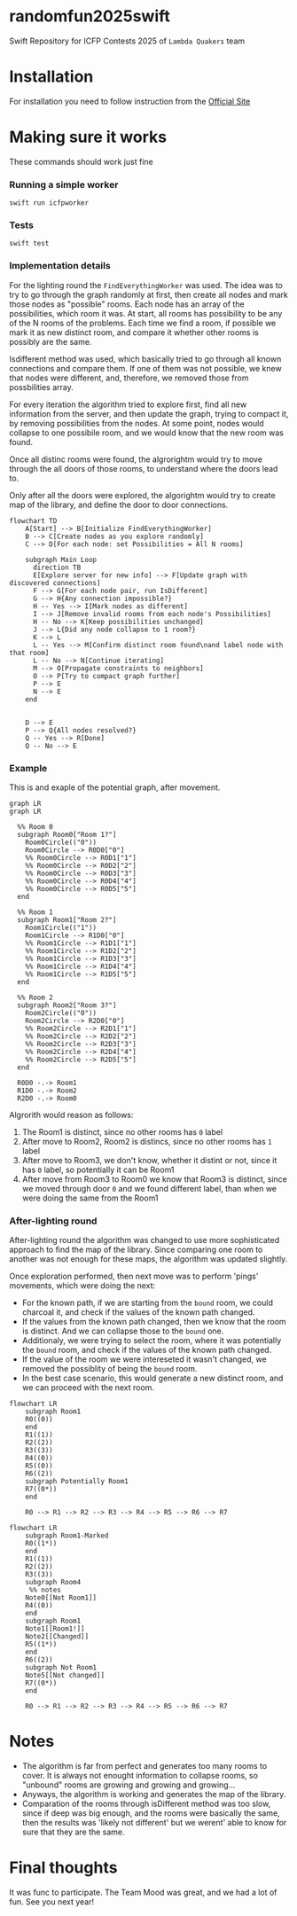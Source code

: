 # randomfun2025swift
Swift Repository for ICFP Contests 2025 of `Lambda Quakers` team

# Installation

For installation you need to follow instruction from the [Official Site](https://www.swift.org/install/)

# Making sure it works

These commands should work just fine

### Running a simple worker
```
swift run icfpworker
```

### Tests
```
swift test
```

### Implementation details

For the lighting round the `FindEverythingWorker` was used. The idea was to try to go through the graph randomly at first, then create all nodes and mark those nodes as "possible" rooms. Each node has an array of the possibilities, which room it was. At start, all rooms has possibility to be any of the N rooms of the problems. Each time we find a room, if possible we mark it as new distinct room, and compare it whether other rooms is possibly are the same. 

Isdifferent method was used, which basically tried to go through all known connections and compare them. If one of them was not possible, we knew that nodes were different, and, therefore, we removed those from possbilities array.

For every iteration the algorithm tried to explore first, find all new information from the server, and then update the graph, trying to compact it, by removing possibilities from the nodes. At some point, nodes would collapse to one possibile room, and we would know that the new room was found.

Once all distinc rooms were found, the algrorightm would try to move through the all doors of those rooms, to understand where the doors lead to.

Only after all the doors were explored, the algorightm would try to create map of the library, and define the door to door connections.

```
flowchart TD
    A[Start] --> B[Initialize FindEverythingWorker]
    B --> C[Create nodes as you explore randomly]
    C --> D[For each node: set Possibilities = All N rooms]
    
    subgraph Main Loop
      direction TB
      E[Explore server for new info] --> F[Update graph with discovered connections]
      F --> G[For each node pair, run IsDifferent]
      G --> H{Any connection impossible?}
      H -- Yes --> I[Mark nodes as different]
      I --> J[Remove invalid rooms from each node's Possibilities]
      H -- No --> K[Keep possibilities unchanged]
      J --> L{Did any node collapse to 1 room?}
      K --> L
      L -- Yes --> M[Confirm distinct room found\nand label node with that room]
      L -- No --> N[Continue iterating]
      M --> O[Propagate constraints to neighbors]
      O --> P[Try to compact graph further]
      P --> E
      N --> E
    end


    D --> E
    P --> Q{All nodes resolved?}
    Q -- Yes --> R[Done]
    Q -- No --> E
```

### Example

This is and exaple of the potential graph, after movement.

```
graph LR
graph LR

  %% Room 0
  subgraph Room0["Room 1?"]
    Room0Circle(("0"))
    Room0Circle --> R0D0["0"]
    %% Room0Circle --> R0D1["1"]
    %% Room0Circle --> R0D2["2"]
    %% Room0Circle --> R0D3["3"]
    %% Room0Circle --> R0D4["4"]
    %% Room0Circle --> R0D5["5"]
  end

  %% Room 1
  subgraph Room1["Room 2?"]
    Room1Circle(("1"))
    Room1Circle --> R1D0["0"]
    %% Room1Circle --> R1D1["1"]
    %% Room1Circle --> R1D2["2"]
    %% Room1Circle --> R1D3["3"]
    %% Room1Circle --> R1D4["4"]
    %% Room1Circle --> R1D5["5"]
  end

  %% Room 2
  subgraph Room2["Room 3?"]
    Room2Circle(("0"))
    Room2Circle --> R2D0["0"]
    %% Room2Circle --> R2D1["1"]
    %% Room2Circle --> R2D2["2"]
    %% Room2Circle --> R2D3["3"]
    %% Room2Circle --> R2D4["4"]
    %% Room2Circle --> R2D5["5"]
  end

  R0D0 -.-> Room1
  R1D0 -.-> Room2
  R2D0 -.-> Room0

```

Algrorith would reason as follows:

1. The Room1 is distinct, since no other rooms has `0` label
2. After move to Room2, Room2 is distincs, since no other rooms has `1` label
3. After move to Room3, we don't know, whether it distint or not, since it has `0` label, so potentially it can be Room1
4. After move from Room3 to Room0 we know that Room3 is distinct, since we moved through door `0` and we found different label, than when we were doing the same from the Room1


### After-lighting round

After-lighting round the algorithm was changed to use more sophisticated approach to find the map of the library.
Since comparing one room to another was not enough for these maps, the algorithm was updated slightly.

Once exploration performed, then next move was to perform 'pings' movements, which were doing the next:
- For the known path, if we are starting from the `bound` room, we could charcoal it, and check if the values of the known path changed.
- If the values from the known path changed, then we know that the room is distinct. And we can collapse those to the `bound` one.
- Additionaly, we were trying to select the room, where it was potentially the `bound` room, and check if the values of the known path changed.
- If the value of the room we were intereseted it wasn't changed, we removed the possiblity of being the `bound` room.
- In the best case scenario, this would generate a new distinct room, and we can proceed with the next room.

```
flowchart LR
    subgraph Room1
    R0((0))
    end
    R1((1))
    R2((2))
    R3((3))
    R4((0))
    R5((0))
    R6((2))
    subgraph Potentially Room1
    R7((0*))
    end

    R0 --> R1 --> R2 --> R3 --> R4 --> R5 --> R6 --> R7

```

```
flowchart LR
    subgraph Room1-Marked
    R0((1*))
    end
    R1((1))
    R2((2))
    R3((3))
    subgraph Room4
     %% notes
    Note0[[Not Room1]]
    R4((0))
    end
    subgraph Room1
    Note1[[Room1!]]
    Note2[[Changed]]
    R5((1*))
    end
    R6((2))
    subgraph Not Room1
    Note5[[Not changed]]
    R7((0*))
    end

    R0 --> R1 --> R2 --> R3 --> R4 --> R5 --> R6 --> R7
```
    



# Notes

- The algorithm is far from perfect and generates too many rooms to cover. It is always not enought information to collapse rooms, so "unbound" rooms are growing and growing and growing...
- Anyways, the algorithm is working and generates the map of the library.
- Comparation of the rooms through isDifferent method was too slow, since if deep was big enough, and the rooms were basically the same, then the results was 'likely not different' but we werent' able to know for sure that they are the same.


# Final thoughts

It was func to participate. The Team Mood was great, and we had a lot of fun.
See you next year!
